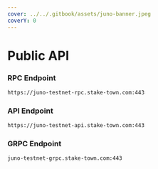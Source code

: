 ```yaml
---
cover: ../../.gitbook/assets/juno-banner.jpeg
coverY: 0
---
```


# Public API

### **RPC Endpoint**

```bash
https://juno-testnet-rpc.stake-town.com:443
```

### **API Endpoint**

```bash
https://juno-testnet-api.stake-town.com:443
```

### **GRPC Endpoint**

```bash
juno-testnet-grpc.stake-town.com:443
```

